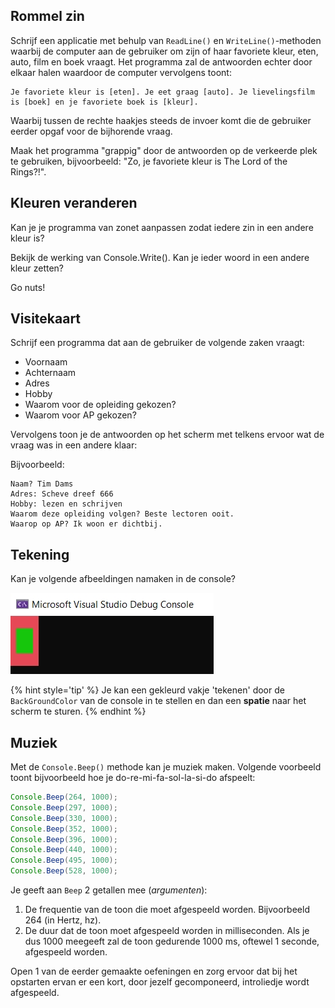 ## Rommel zin

Schrijf een applicatie met behulp van ``ReadLine()`` en ``WriteLine()``-methoden waarbij de computer aan de gebruiker om zijn of haar favoriete kleur, eten, auto, film en boek vraagt. Het programma zal de antwoorden echter door elkaar halen waardoor de computer vervolgens toont: 

<!---{line-numbers:false}--->
```text
Je favoriete kleur is [eten]. Je eet graag [auto]. Je lievelingsfilm is [boek] en je favoriete boek is [kleur].
```

Waarbij tussen de rechte haakjes steeds de invoer komt die de gebruiker eerder opgaf voor de bijhorende vraag.

Maak het programma "grappig" door de antwoorden op de verkeerde plek te gebruiken, bijvoorbeeld: "Zo, je favoriete kleur is The Lord of the Rings?!".

## Kleuren veranderen

Kan je je programma van zonet aanpassen zodat iedere zin in een andere kleur is?

Bekijk de werking van Console.Write(). Kan je ieder woord in een andere kleur zetten?

Go nuts!

## Visitekaart

Schrijf een programma dat aan de gebruiker de volgende zaken vraagt:

* Voornaam
* Achternaam
* Adres
* Hobby
* Waarom voor de opleiding gekozen?
* Waarom voor AP gekozen?

Vervolgens toon je de antwoorden op het scherm met telkens ervoor wat de vraag was in een andere klaar:

Bijvoorbeeld:

```text
Naam? Tim Dams
Adres: Scheve dreef 666
Hobby: lezen en schrijven
Waarom deze opleiding volgen? Beste lectoren ooit.
Waarop op AP? Ik woon er dichtbij.
```

<!---{pagebreak}--->

## Tekening

Kan je volgende afbeeldingen namaken in de console?

![](../assets/0_intro/exbol.jpg)

{% hint style='tip' %}
Je kan een gekleurd vakje 'tekenen' door de ``BackGroundColor`` van de console in te stellen en dan een **spatie** naar het scherm te sturen.
{% endhint %}

## Muziek

Met de ``Console.Beep()`` methode kan je muziek maken. Volgende voorbeeld toont bijvoorbeeld hoe je do-re-mi-fa-sol-la-si-do afspeelt:

```java
Console.Beep(264, 1000);
Console.Beep(297, 1000);
Console.Beep(330, 1000);
Console.Beep(352, 1000);
Console.Beep(396, 1000);
Console.Beep(440, 1000);
Console.Beep(495, 1000);
Console.Beep(528, 1000);
```

Je geeft aan ``Beep`` 2 getallen mee (*argumenten*):

1. De frequentie van de toon die moet afgespeeld worden. Bijvoorbeeld 264 (in Hertz, hz).
2. De duur dat de toon moet afgespeeld worden in milliseconden. Als je dus 1000 meegeeft zal de toon gedurende 1000 ms, oftewel 1 seconde, afgespeeld worden.

Open 1 van de eerder gemaakte oefeningen en zorg ervoor dat bij het opstarten ervan er een kort, door jezelf gecomponeerd, introliedje wordt afgespeeld.

